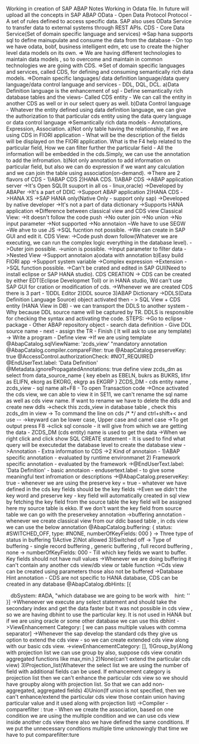 Working in creation of SAP ABAP Notes 
Working in Odata file.
In future will upload all the concepts in SAP ABAP
OData - Open Data Protocol
Protocol - A set of rules defined to access specific data.
SAP also uses OData Service to transfer data to external systems through REST APIs.
CDS - Core Data Service(Set of domain specific language and services)
=>Sap hana supports sql to define mainupulate and consume the data from the database - On top we have odata, bobf, business intelligent edm, etc use to create the higher level data models on its own.
=> We are having different technologies to maintain data models , so to overcome and maintain in common technologies we are going with CDS.
=>Set of domain specific languages and services, called CDS, for defining and consuming semantically rich data models.
=>Domain specific languages/ data definition language/data query language/data control language and services - DDL, DQL, DCL.
a)Data Definition language is the enhancement of sql - Define semantically rich database tables and the views- Called CDS entity - We can call the entity in another CDS as well or in our select query as well.
b)Data Control language - Whatever the entity defined using data definition language, we can give the authorization to that particular cds entity using the data query language or data control language
=>Semantically rich data models - Annotations, Expression, Association.
a)Not only table having the relationship, If we are using CDS in FIORI application - What will be the description of the fields will be displayed on the FIORI application. What is the F4 help related to the particular field, How we can filter further the particular field - All the information will be embedded in the cds.Simply, we can use the annotation to add the infromation.
b)Not only annotation to add information on particular field, but also we can do expression if we want any calculation and we can join the table using association(on-demand).
=>There are 2 flavors of CDS - 1)ABAP CDS 2)HANA CDS.
1)ABAP CDS
->ABAP application server
->It's Open SQL(It suuport in all os - linux,oracle)
->Developed by ABAPer
->It's a part of DDIC
->Support ABAP application
2)HANA CDS
->HANA XS
->SAP HANA only(Native Only - support only sap)
->Developed by native developer
->It's not a part of data dictionary
->Supports HANA application
=>Difference between classical view and CDS view
Classical View:
->It doesn't follow the code push
->No outer join
->No union
->No input parameter
->Not supported
->No annotaion
~We have to use SEGW
~We ahve to use JS
->SQL fucntion not possible.
->We can create in  SAP GUI and edit it.
CDS View:
->Code push down follow(Whatever we are executing, we can run the complex logic everything in the database level).
->Outer join possible.
->union is possible.
->Input parameter to filter data
->Nested View
->Support annotaion a)odata with annotation b)Easy build FIORI app
->Support system variable
->Complex expression
->Extension
->SQL function possible.
->Can't be crated and edited in SAP GUI(Need to install eclipse or SAP HANA studio).
CDS CREATION
-> CDS can be created by either EDT(Eclipse Developmet Toll) or in HANA studio, Wd can't use SAP GUI for cration or modification of cds.
->Whenever we are created CDS there is 3 part - 1)DDL Editor 2)DDL source 3)ABAP Dictionary
->DDLS(Data Definition Language Source) object activated then - > SQL View + CDS entity (HANA View in DB) - we can transport the DDLS to another system - Why because DDL source name will be captured by TR. DDLS is responsible for checking the syntax and activating the code.
STEPS:
->Go to eclipse - package - Other ABAP repository object - search data definition - Give DDL source name - next - assign the TR - Finish ( It will ask to use any template)
-> Write a program - Define view <cds view name>
->If we are using template
@AbapCatalog.sqlViewName: 'zcds_view' "mandatory annotation
@AbapCatalog.compiler.compareFilter: true
@AbapCatalog.preserveKey: true
@AccessControl.authorizationCheck: #NOT_REQUIRED
@EndUserText.label: 'Data Definition'
@Metadata.ignorePropagatedAnnotations: true
define view zcds_dm as select from data_source_name
{
    key ebeln as EBELN,
    bukrs as BUKRS,
    lifnr as ELIFN,
    ekorg as EKORG,
    ekgrp as EKGRP
}
ZCDS_DM - cds entity name ,  zcds_view - sql name
alt+F8 - To open Transaction code 
->Once activated the cds view, we can able to view it in SE11, we can't rename the sql name as well as cds view name. If want to rename we have to delete the ddls and create new ddls
->check this zcds_view in database table , check this zcds_dm in view
-> To command the line on cds /* */ and ctrl+shift+< and use --
->keyward can be lower case, Upper case and camel case
->To get output press F8
->click sql console - it will give from which we are getting the data - ZCDS_DM (cds entity) name is used to get the data
->When we right click and click show SQL CREATE statement - It is used to find what query will be executedat the database level to create the database view
->Annotation - Extra information to CDS
->2 Kind of annotaion - 1)ABAP specific annotation - evaluated by runtime environmanet 2) Framework specific annotation - evaluated by the framework
->@EndUserText.label: 'Data Definition' - basic annotaion - endusertext.label - to give some meaningful text infromation or descriptions
->@AbapCatalog.preserveKey: true - whenever we are using the preserve key = true - whatever we have defined in the cds key fields should be the key fields
->Even we didn't the key word and preserve key - key field will automatically created in sql view by fetching the key field from the source table the key field will be assigned here my source table is ekko. If we don't want the key field from source table we can go with the preservekey annotation
->buffering annotation - whenever we create classical view from our ddic based table , in cds view we can use the below annotation
@AbapCatalog.buffering: {
    status: #SWITCHED_OFF,
    type: #NONE,
    numberOfKeyFields: 000
}
-> Three type of status in buffering 1)Active 2)Not allowed 3)Switched off
-> Type of buffering - single record buffering , generic buffering , full record buffering , none
-> numberOfKeyFields: 000 - Till which key fields we want to buffer. Key fields should not have null values
->Whenever we are doing buffering it can't contain any another cds view/db view or table function
->Cds view can be created using parameters those also not be buffered
->Database Hint annotation - CDS are not specific to HANA database, CDS can be created in any database
@AbapCatalog.dbHints: [{

    dbSystem: #ADA, "which database we are going to be work with
    hint: ''
}]
->Wheneever we execute any select statement and should take the secondary index and get the data faster but it was not possible in cds view , so we are having dbhint to use the particular key. It is not used in HANA but if we are using oracle or some other database we can use this dbhint
->ViewEnhancement Category: [ we can pass multiple values with comma separator]
->Whenever the sap develop the standard cds they give us option to extend the cds view - so we can create extended cds view along with our basic cds view.
->viewEnhancementCategory: [], 1)Group_by(Along with projection list we can use group by also, suppose cds view conatin aggregated functions like max,min.) 2)None(can't extend the particular cds view) 3)Projection_list(Whatever the select list we are using the number of field with additional fields can be used. If enhancement category is projection list then we can't enhance the particular cds view so we should have groupby along with projection list. So that we can add non-aggregated, aggregated fields) 4)Union(If union is not specified, then we can't enhance/extend the particular cds view those contain union having particular value and it used along with projection list)
->Compiler - comparefilter : true - When we create the association, based on one condition we are using the multiple condition and we can use cds view inside another cds view there also we have defined the same conditions. If we put the unnecessary condtions multiple time unknowingly that time we have to put comparefilter:ture   
